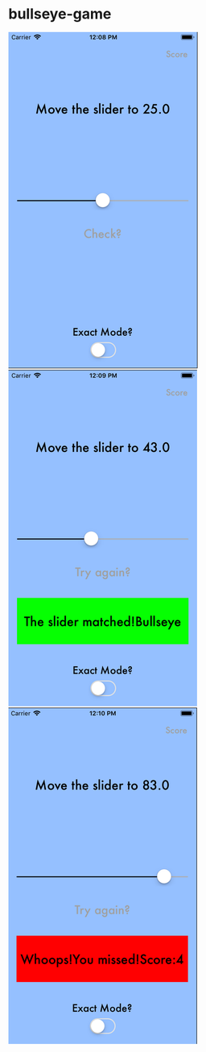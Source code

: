# bullseye-game
![alt text](https://raw.githubusercontent.com/nalsnaarak/bullseye-game/master/Screenshots/Screen%20Shot%202019-03-23%20at%2012.08.42.png?token=Aul4TbBGZ2BZPtgMtr3BH0cN8J5yxkXnks5clhT4wA%3D%3D)
![alt text](https://raw.githubusercontent.com/nalsnaarak/bullseye-game/master/Screenshots/Screen%20Shot%202019-03-23%20at%2012.09.28.png?token=Aul4TdkRwtBNTVgr6LRViYq12cRxDKd1ks5clhU2wA%3D%3D)
![alt text](https://raw.githubusercontent.com/nalsnaarak/bullseye-game/master/Screenshots/Screen%20Shot%202019-03-23%20at%2012.09.52.png?token=Aul4TTLhFhUJqviuZsrUY8F-1NAk2EIiks5clhVwwA%3D%3D)
